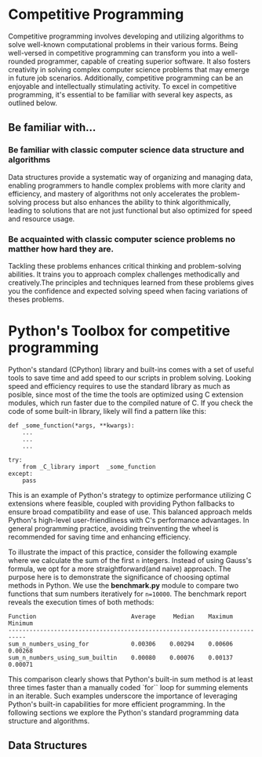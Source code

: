 # Competitive Programming
Competitive programming involves developing and utilizing algorithms to solve well-known computational problems in their various forms. Being well-versed in competitive programming can transform you into a well-rounded programmer, capable of creating superior software. It also fosters creativity in solving complex computer science problems that may emerge in future job scenarios. Additionally, competitive programming can be an enjoyable and intellectually stimulating activity. To excel in competitive programming, it's essential to be familiar with several key aspects, as outlined below.

## Be familiar with...
### Be familiar with classic computer science data structure and algorithms
Data structures provide a systematic way of organizing and managing data, enabling programmers to handle complex problems with more clarity and efficiency, and mastery of algorithms not only accelerates the problem-solving process but also enhances the ability to think algorithmically, leading to solutions that are not just functional but also optimized for speed and resource usage.

### Be acquainted with classic computer science problems no matther how hard they are.

Tackling these problems enhances critical thinking and problem-solving abilities. It trains you to approach complex challenges methodically and creatively.The principles and techniques learned from these problems gives you the confidence and expected solving speed when facing variations of theses problems.


# Python's Toolbox for competitive programming
Python's standard (CPython) library and built-ins comes with a set of useful tools to save time and add speed to our scripts in problem solving. Looking speed and efficiency requires to use the standard library as much as posible, since most of the time the tools are optimized using C extension modules, which run faster due to the compiled nature of C. If you check the code of some built-in library, likely will find a pattern like this:
```
def _some_function(*args, **kwargs):
    ...
    ...
    ...

try:
    from _C_library import  _some_function
except:
    pass
```
This is an example of Python's strategy to optimize performance utilizing C extensions where feasible, coupled with providing Python fallbacks to ensure broad compatibility and ease of use. This balanced approach melds Python's high-level user-friendliness with C's performance advantages. In general programming practice, avoiding treinventing the wheel is recommended for saving time and enhancing efficiency. 
 

To illustrate the impact of this practice, consider the following example where we calculate the sum of the first `n` integers. Instead of using Gauss's formula, we opt for a more straightforward(and naive) approach. The purpose here is to demonstrate the significance of choosing optimal methods in Python. We use the **benchmark.py** module to compare two functions that sum numbers iteratively for `n=10000`. The benchmark report reveals the execution times of both methods:

```
Function                           Average     Median    Maximum    Minimum
---------------------------------------------------------------------------
sum_n_numbers_using_for            0.00306    0.00294    0.00606    0.00268
sum_n_numbers_using_sum_builtin    0.00080    0.00076    0.00137    0.00071
``` 
This comparison clearly shows that Python's built-in sum method is at least three times faster than a manually coded `for`` loop for summing elements in an iterable. Such examples underscore the importance of leveraging Python's built-in capabilities for more efficient programming. In the following sections we explore the Python's standard programming data structure and algorithms. 
## Data Structures

